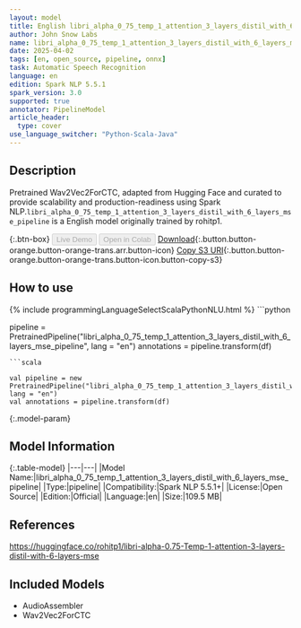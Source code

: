 ```yaml
---
layout: model
title: English libri_alpha_0_75_temp_1_attention_3_layers_distil_with_6_layers_mse_pipeline pipeline Wav2Vec2ForCTC from rohitp1
author: John Snow Labs
name: libri_alpha_0_75_temp_1_attention_3_layers_distil_with_6_layers_mse_pipeline
date: 2025-04-02
tags: [en, open_source, pipeline, onnx]
task: Automatic Speech Recognition
language: en
edition: Spark NLP 5.5.1
spark_version: 3.0
supported: true
annotator: PipelineModel
article_header:
  type: cover
use_language_switcher: "Python-Scala-Java"
---
```


## Description

Pretrained Wav2Vec2ForCTC, adapted from Hugging Face and curated to provide scalability and production-readiness using Spark NLP.`libri_alpha_0_75_temp_1_attention_3_layers_distil_with_6_layers_mse_pipeline` is a English model originally trained by rohitp1.

{:.btn-box}
<button class="button button-orange" disabled>Live Demo</button>
<button class="button button-orange" disabled>Open in Colab</button>
[Download](https://s3.amazonaws.com/auxdata.johnsnowlabs.com/public/models/libri_alpha_0_75_temp_1_attention_3_layers_distil_with_6_layers_mse_pipeline_en_5.5.1_3.0_1743591053738.zip){:.button.button-orange.button-orange-trans.arr.button-icon}
[Copy S3 URI](s3://auxdata.johnsnowlabs.com/public/models/libri_alpha_0_75_temp_1_attention_3_layers_distil_with_6_layers_mse_pipeline_en_5.5.1_3.0_1743591053738.zip){:.button.button-orange.button-orange-trans.button-icon.button-copy-s3}

## How to use



<div class="tabs-box" markdown="1">
{% include programmingLanguageSelectScalaPythonNLU.html %}
```python

pipeline = PretrainedPipeline("libri_alpha_0_75_temp_1_attention_3_layers_distil_with_6_layers_mse_pipeline", lang = "en")
annotations =  pipeline.transform(df)   

```
```scala

val pipeline = new PretrainedPipeline("libri_alpha_0_75_temp_1_attention_3_layers_distil_with_6_layers_mse_pipeline", lang = "en")
val annotations = pipeline.transform(df)

```
</div>

{:.model-param}
## Model Information

{:.table-model}
|---|---|
|Model Name:|libri_alpha_0_75_temp_1_attention_3_layers_distil_with_6_layers_mse_pipeline|
|Type:|pipeline|
|Compatibility:|Spark NLP 5.5.1+|
|License:|Open Source|
|Edition:|Official|
|Language:|en|
|Size:|109.5 MB|

## References

https://huggingface.co/rohitp1/libri-alpha-0.75-Temp-1-attention-3-layers-distil-with-6-layers-mse

## Included Models

- AudioAssembler
- Wav2Vec2ForCTC